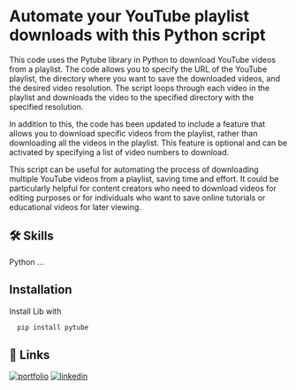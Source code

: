 
# Automate your YouTube playlist downloads with this Python script

This code uses the Pytube library in Python to download YouTube videos from a playlist. The code allows you to specify the URL of the YouTube playlist, the directory where you want to save the downloaded videos, and the desired video resolution. The script loops through each video in the playlist and downloads the video to the specified directory with the specified resolution.

In addition to this, the code has been updated to include a feature that allows you to download specific videos from the playlist, rather than downloading all the videos in the playlist. This feature is optional and can be activated by specifying a list of video numbers to download.

This script can be useful for automating the process of downloading multiple YouTube videos from a playlist, saving time and effort. It could be particularly helpful for content creators who need to download videos for editing purposes or for individuals who want to save online tutorials or educational videos for later viewing.


## 🛠 Skills
Python ...


## Installation

Install Lib  with  

```bash
  pip install pytube
```
    
 




## 🔗 Links
[![portfolio](https://img.shields.io/badge/my_portfolio-000?style=for-the-badge&logo=ko-fi&logoColor=white)](https://github.com/AMF10)
[![linkedin](https://img.shields.io/badge/linkedin-0A66C2?style=for-the-badge&logo=linkedin&logoColor=white)](https://www.linkedin.com/in/abdelrahmanfaheem/)
 

